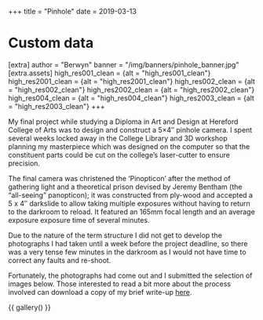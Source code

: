 +++
title = "Pinhole"
date = 2019-03-13

# Custom data
[extra]
author = "Berwyn"
banner = "/img/banners/pinhole_banner.jpg"
[extra.assets]
high_res001_clean = {alt = "high_res001_clean"}
high_res2001_clean = {alt = "high_res2001_clean"}
high_res002_clean = {alt = "high_res002_clean"}
high_res2002_clean = {alt = "high_res2002_clean"}
high_res004_clean = {alt = "high_res004_clean"}
high_res2003_clean = {alt = "high_res2003_clean"}
+++


<div class="text-block">
  <p>
    My final project while studying a Diploma in Art and Design at Hereford College of Arts was to design and construct a 5&#215;4&#8243; pinhole camera. I spent several weeks locked away in the College Library and 3D workshop planning my masterpiece which was designed on the computer so that the constituent parts could be cut on the college&#8217;s laser-cutter to ensure precision.
  </p>

  <p>
    The final camera was christened the &#8216;Pinopticon&#8217; after the method of gathering light and a theoretical prison devised by Jeremy Bentham (the &#8220;all-seeing&#8221; panopticon); it was constructed from ply-wood and accepted a 5 x 4&#8243; darkslide to allow taking multiple exposures without having to return to the darkroom to reload. It featured an 165mm focal length and an average exposure exposure time of several minutes.
  </p>

  <p>
    Due to the nature of the term structure I did not get to develop the photographs I had taken until a week before the project deadline, so there was a very tense few minutes in the darkroom as I would not have time to correct any faults and re-shoot.
  </p>

  <p>
    Fortunately, the photographs had come out and I submitted the selection of images below. Those interested to read a bit more about the process involved can download a copy of my brief write-up <a href="How-it-was-made-like.pdf">here</a>.
  </p>
</div>

{{ gallery() }}
